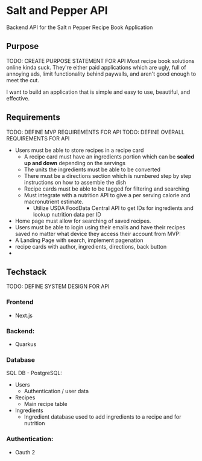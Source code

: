 # Salt and Pepper API
Backend API for the Salt n Pepper Recipe Book Application


## Purpose
TODO: CREATE  PURPOSE STATEMENT FOR API
Most recipe book solutions online kinda suck. They're either paid applications which are ugly, full of annoying ads, limit functionality behind paywalls, and aren't good enough to meet the cut.

I want to build an application that is simple and easy to use, beautiful, and effective.

## Requirements
TODO: DEFINE MVP REQUIREMENTS FOR API
TODO: DEFINE OVERALL REQUIREMENTS FOR API
- Users must be able to store recipes in a recipe card
    - A recipe card must have an ingredients portion which can be **scaled up and down** depending on the servings
    - The units the ingredients must be able to be converted
    - There must be a directions section which is numbered step by step instructions on how to assemble the dish
    - Recipe cards must be able to be tagged for filtering and searching
    - Must integrate with a nutrition API to give a per serving calorie and macronutrient estimate.
        - Utilize USDA FoodData Central API to get IDs for ingredients and lookup nutrition data per ID
- Home page must allow for searching of saved recipes.
- Users must be able to login using their emails and have their recipes saved no matter what device they access their account from
MVP:
- A Landing Page with search, implement pagenation
- recipe cards with author, ingredients, directions, back button
- 

## Techstack
TODO: DEFINE SYSTEM DESIGN FOR API
### Frontend 
* Next.js
### Backend:
* Quarkus

### Database
SQL DB - PostgreSQL: 
* Users
    * Authentication / user data
* Recipes
    * Main recipe table
* Ingredients
    * Ingredient database used to add ingredients to a recipe and for nutrition
### Authentication:
* Oauth 2

 
